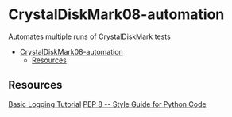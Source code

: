# CrystalDiskMark08-automation

Automates multiple runs of CrystalDiskMark tests

- [CrystalDiskMark08-automation](#crystaldiskmark08-automation)
  - [Resources](#resources)

## Resources

[Basic Logging Tutorial](https://docs.python.org/3/howto/logging.html)
[PEP 8 -- Style Guide for Python Code](https://www.python.org/dev/peps/pep-0008/#function-and-method-arguments)